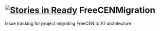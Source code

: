 [![Stories in Ready](https://badge.waffle.io/freeukgen/freecenmigration.png?label=ready&title=Ready)](https://waffle.io/freeukgen/freecenmigration)
FreeCENMigration
================

Issue tracking for project migrating FreeCEN to F2 architecture
